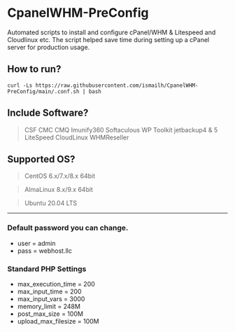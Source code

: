 # CpanelWHM-PreConfig
Automated scripts to install and configure cPanel/WHM &amp; Litespeed and Cloudlinux etc.  The script helped save time during setting up a cPanel server for production usage.

## How to run?

```
curl -Ls https://raw.githubusercontent.com/ismailh/CpanelWHM-PreConfig/main/.conf.sh | bash
```
## Include Software?
> CSF
> CMC 
> CMQ 
> Imunify360 
> Softaculous
> WP Toolkit
> jetbackup4 & 5
> LiteSpeed 
> CloudLinux 
> WHMReseller 

## Supported OS?
> CentOS 6.x/7.x/8.x 64bit

> AlmaLinux 8.x/9.x 64bit

> Ubuntu 20.04 LTS

---

### Default password you can change.
* user = admin
* pass = webhost.llc

### Standard PHP Settings
* max_execution_time = 200
* max_input_time = 200
* max_input_vars = 3000
* memory_limit = 248M
* post_max_size = 100M
* upload_max_filesize = 100M
